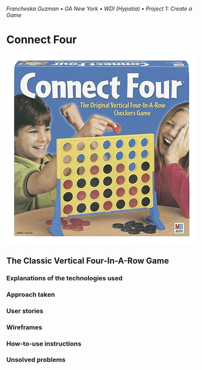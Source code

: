 ###### Francheska Guzman • GA New York • WDI (Hypatia) • Project 1: Create a Game

# Connect Four

![Original Connect Four](/images/originalC4.png)

## The Classic Vertical Four-In-A-Row Game

### Explanations of the technologies used

### Approach taken

### User stories

### Wireframes

### How-to-use instructions

### Unsolved problems